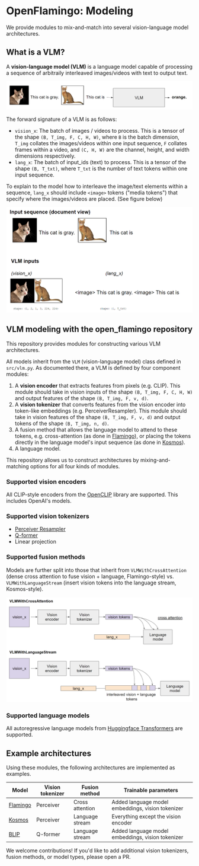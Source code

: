 # OpenFlamingo: Modeling
We provide modules to mix-and-match into several vision-language model architectures.

## What is a VLM?
A **vision-language model (VLM)** is a language model capable of processing a sequence of arbitraily interleaved images/videos with text to output text. 

![A VLM takes in a sequence of interleaved images/videos with text and outputs text.](../../docs/signature.png)

The forward signature of a VLM is as follows:

* `vision_x`: The batch of images / videos to process. This is a tensor of the shape `(B, T_img, F, C, H, W)`, where `B` is the batch dimension, `T_img` collates the images/videos within one input sequence, `F` collates frames within a video, and `(C, H, W)` are the channel, height, and width dimensions respectively.
* `lang_x`: The batch of input_ids (text) to process. This is a tensor of the shape `(B, T_txt)`, where `T_txt` is the number of text tokens within one input sequence. 

To explain to the model how to interleave the image/text elements within a sequence, `lang_x` should include `<image>` tokens ("media tokens") that specify where the images/videos are placed. (See figure below)

![Illustration of what the inputs to a VLM look like.](../../docs/inputs.png)


## VLM modeling with the open_flamingo repository
This repository provides modules for constructing various VLM architectures.

All models inherit from the `VLM` (vision-language model) class defined in `src/vlm.py`. As documented there, a VLM is defined by four component modules:
1. A **vision encoder** that extracts features from pixels (e.g. CLIP). This module should take in vision inputs of the shape `(B, T_img, F, C, H, W)` and output features of the shape `(B, T_img, F, v, d)`.
2. A **vision tokenizer** that converts features from the vision encoder into token-like embeddings (e.g. PerceiverResampler). This module should take in vision features of the shape `(B, T_img, F, v, d)` and output tokens of the shape `(B, T_img, n, d)`.
3. A fusion method that allows the language model to attend to these tokens, e.g. cross-attention (as done in [Flamingo](https://arxiv.org/abs/2204.14198)), or placing the tokens directly in the language model's input sequence (as done in [Kosmos](https://arxiv.org/abs/2306.14824)).
4. A language model.

This repository allows us to construct architectures by mixing-and-matching options for all four kinds of modules. 

### Supported vision encoders
All CLIP-style encoders from the [OpenCLIP](https://github.com/mlfoundations/open_clip) library are supported. This includes OpenAI's models.

### Supported vision tokenizers
* [Perceiver Resampler](https://arxiv.org/abs/2103.03206)
* [Q-former](https://arxiv.org/abs/2301.12597)
* Linear projection

### Supported fusion methods
Models are further split into those that inherit from `VLMWithCrossAttention` (dense cross attention to fuse vision + language, Flamingo-style) vs. `VLMWithLanguageStream` (insert vision tokens into the language stream, Kosmos-style).

![A VLM with cross attention and a VLM with language stream represent two methods for fusing the vision and language inputs.](../../docs/xattn_langstream.png)

### Supported language models
All autoregressive language models from [Huggingface Transformers](https://huggingface.co/models) are supported.

## Example architectures
Using these modules, the following architectures are implemented as examples.

|Model|Vision tokenizer|Fusion method|Trainable parameters|
|----|------------|------------|------------|
|[Flamingo](https://arxiv.org/abs/2204.14198)|Perceiver|Cross attention|Added language model embeddings, vision tokenizer|
|[Kosmos](https://arxiv.org/abs/2306.14824)|Perceiver|Language stream|Everything except the vision encoder|
|[BLIP](https://arxiv.org/abs/2301.12597)|Q-former|Language stream|Added language model embeddings, vision tokenizer|

We welcome contributions! If you'd like to add additional vision tokenizers, fusion methods, or model types, please open a PR.

